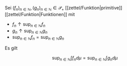 Sei $(f_n)_{n \in \mathbb{N}}, (g_n)_{n \in \mathbb{N}} \in \mathcal{P}_+$ [[zettel/Funktion|primitive]] [[zettel/Funktion|Funktionen]]  mit
- $f_n \uparrow \sup_{n \in \mathbb{N}} f_n$
- $g_n \uparrow \sup_{n \in \mathbb{N}} g_n$
- $\sup_{n \in \mathbb{N}} f_n = \sup_{n \in \mathbb{N}} g_n$

Es gilt

$$
	\sup_{n \in \mathbb{N}} \int f_n d\mu = \sup_{n \in \mathbb{N}} \int g_n d\mu
$$